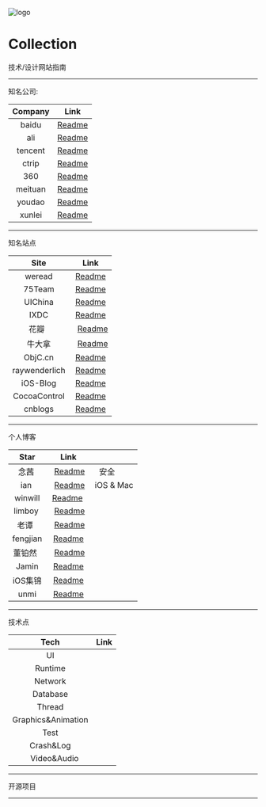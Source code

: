 ![logo](https://github.com/EricYellow/PopularSite/blob/master/logo.png)

# Collection
技术/设计网站指南

******



知名公司:

| Company |                   Link                   |
| :-----: | :--------------------------------------: |
|  baidu  | [Readme](https://github.com/EricYellow/PopularSite/blob/master/company/baidu/baidu.md) |
|   ali   | [Readme](https://github.com/EricYellow/PopularSite/blob/master/company/ali/ali.md) |
| tencent | [Readme](https://github.com/EricYellow/PopularSite/blob/master/company/tencent/tencent.md) |
|  ctrip  | [Readme](https://github.com/EricYellow/PopularSite/blob/master/company/ctrip/ctrip.md) |
|   360   | [Readme](https://github.com/EricYellow/PopularSite/blob/master/company/360/360.md) |
| meituan | [Readme](https://github.com/EricYellow/PopularSite/blob/master/company/meituan/meituan.md) |
| youdao  | [Readme](https://github.com/EricYellow/PopularSite/blob/master/company/youdao/youdao.md)|
| xunlei  | [Readme](https://github.com/EricYellow/PopularSite/blob/master/company/xunlei/xunlei.md)|


*******
知名站点

|       Site    |                          Link                         |
|  :----------: | :----------------------------------------------------:|
|  weread       |   [Readme](http://wereadteam.github.io/page/2/)       |
|  75Team       |   [Readme](https://75team.com/)     |
|  UIChina      |   [Readme](http://www.ui.cn/)     |
|  IXDC          |   [Readme](http://ixdc.org/)   |
|  花瓣          |   [Readme](http://huaban.com/)   |
|     牛大拿    |     [Readme](http://www.niudana.com/)  |
|  ObjC.cn      |   [Readme](https://objccn.io/issues/)   |
|  raywenderlich|   [Readme](https://www.raywenderlich.com/)  |
|  iOS-Blog     |   [Readme](http://www.ios-blog.co.uk/)   |
|  CocoaControl |   [Readme](https://www.cocoacontrols.com/)  |
|  cnblogs      |   [Readme](https://www.cnblogs.com/)  |





*******

个人博客

| Star    |               Link                 |                |
| :------: | :-------------------------------: |--------------- |
| 念茜    |  [Readme](https://nianxi.net/)     |     安全       |
| ian     |  [Readme](https://www.ianisme.com/)|   iOS & Mac   |
| winwill |  [Readme](http://qifuguang.me/)    |               |
| limboy  |  [Readme](http://limboy.me/)       |               |
| 老谭    |  [Readme](http://www.tanhao.me/)   |                |
| fengjian|  [Readme](http://fengjian0106.github.io/)|          |
| 董铂然   |  [Readme](http://www.cnblogs.com/dsxniubility/)|    |
| Jamin   |  [Readme](http://oncenote.com/)    |              |
| iOS集锦 | [Readme](http://blog.csdn.net/column/details/zhangao4iosobjc.html) |   |
| unmi    | [Readme](https://unmi.cc/category/mobile/ios/page/2/)   |       |


********
技术点

|         Tech        |  Link |
| :-----------------: | :---: |
|       UI            |       |
|      Runtime        |      |
|       Network       |      |
|       Database      |      |
|       Thread        |      |
| Graphics&Animation  |      |
|       Test          |      |
|       Crash&Log     |      |
|       Video&Audio   |      |


*******
开源项目



*******







